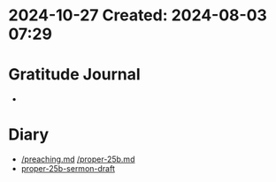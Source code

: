 # 2024-10-27 Created: 2024-08-03 07:29

# Gratitude Journal 

- 

# Diary 

-  [/preaching.md](/preaching.md)  [/proper-25b.md](/proper-25b.md) 
-  [proper-25b-sermon-draft](/proper-25b-sermon-draft.md)

